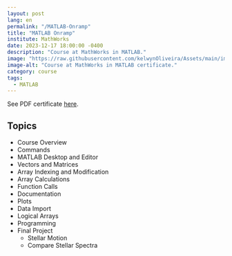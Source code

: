 ```yaml
---
layout: post
lang: en
permalink: "/MATLAB-Onramp"
title: "MATLAB Onramp"
institute: MathWorks
date: 2023-12-17 18:00:00 -0400
description: "Course at MathWorks in MATLAB."
image: "https://raw.githubusercontent.com/kelwynOliveira/Assets/main/img/certificates/intensive-courses/MathWorks/MATLAB-Onramp.jpg"
image-alt: "Course at MathWorks in MATLAB certificate."
category: course
tags:
  - MATLAB
---
```


See PDF certificate <a href="https://docs.google.com/viewer?url=https://raw.githubusercontent.com/kelwynOliveira/Assets/main/PDF/certificates/intensive-courses/{{page.institute}}{{page.permalink}}.pdf" target="_blank">here</a>.

## Topics

- Course Overview
- Commands
- MATLAB Desktop and Editor
- Vectors and Matrices
- Array Indexing and Modification
- Array Calculations
- Function Calls
- Documentation
- Plots
- Data Import
- Logical Arrays
- Programming
- Final Project
  - Stellar Motion
  - Compare Stellar Spectra

